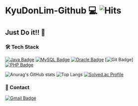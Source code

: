 # KyuDonLim-Github 💻  ![Hits](https://hits.seeyoufarm.com/api/count/incr/badge.svg?url=https%3A%2F%2Fgithub.com%2FSuInWoo&count_bg=%23E3CC35&title_bg=%23DF5B5B&icon=&icon_color=%23E7E7E7&title=hits&edge_flat=false)
## Just Do it!! 🚴

### 🛠 Tech Stack 

[![Java Badge](https://img.shields.io/badge/-Java-%23ff5545?style=flat-square&logo=Java&logoColor=white)](https://devdocs.programmers.co.kr/references/java/docs/api/index.html?overview-summary.html)  [![MySQL Badge](https://img.shields.io/badge/-MySQL-%234479A1?style=flat-square&logo=MySQL&logoColor=white)](https://dev.mysql.com/doc/) [![Oracle Badge](https://img.shields.io/badge/-oracle-%23F80000?style=flat-square&logo=Oracle&logoColor=white)](https://www.oracle.com/kr/) [![Git Badge](https://img.shields.io/badge/-Git-%23F05032?style=flat-square&logo=Git&logoColor=white)] [![PHP Badge](https://img.shields.io/badge/-JAVA-%23ff5545?style=flat-square&logo=Java&logoColor=white)](https://www.php.net/)

![Anurag's GitHub stats](https://github-readme-stats-sigma-five.vercel.app/api?username=KyuDonLim&show_icons=true&theme=onedark) ![Top Langs](https://github-readme-stats-sigma-five.vercel.app/api/top-langs/?username=KyuDonLim&layout=compact)
[![Solved.ac Profile](http://mazassumnida.wtf/api/v2/generate_badge?boj=mont_4857)](https://solved.ac/profile/mont_4857)

### 📱 Contact 
[![Gmail Badge](https://img.shields.io/badge/Gmail-d14836?style=flat-square&logo=Gmail&logoColor=white&link=mailto:mont4857@gamil.com)](mailto:mont4857@gamil.com)
